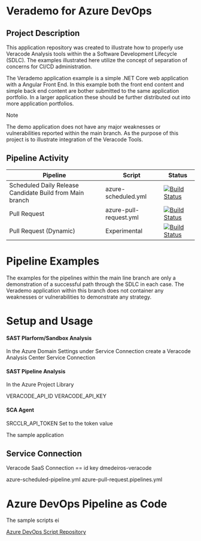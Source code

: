 # Verademo for Azure DevOps

## Project Description

This application repository was created to illustrate how to properly use Veracode Analysis tools within the a Software Development Lifecycle (SDLC). The examples illustrated here utilize the concept of separation of concerns for CI/CD administration.

The Verademo application example is a simple .NET Core web application with a Angular Front End. In this example both the front end content and simple back end content are bother submitted to the same application portfolio. In a larger application these should be further distributed out into more application portfolios.

>[!NOTE]
>The demo application does not have any major weaknesses or vulnerabilities reported within the main branch. As the purpose of this project is to illustrate integration of the Veracode Tools.

## Pipeline Activity

Pipeline | Script | Status
------ | ------   |----
Scheduled Daily Release Candidate Build from Main branch| azure-scheduled.yml | [![Build Status](https://dev.azure.com/veracode-demonstration/verademo-azure/_apis/build/status/Scheduled%20Daily%20Release%20Candidate%20Build%20from%20Main?repoName=dmedeiros-veracode%2Fverademo-azure&branchName=main)](https://dev.azure.com/veracode-demonstration/verademo-azure/_build/latest?definitionId=16&repoName=dmedeiros-veracode%2Fverademo-azure&branchName=main)
Pull Request    | azure-pull-request.yml|   [![Build Status](https://dev.azure.com/veracode-demonstration/verademo-azure/_apis/build/status/Pull%20Request%20Pipeline?repoName=dmedeiros-veracode%2Fverademo-azure&branchName=main)](https://dev.azure.com/veracode-demonstration/verademo-azure/_build/latest?definitionId=18&repoName=dmedeiros-veracode%2Fverademo-azure&branchName=main)
Pull Request (Dynamic)    |  Experimental |   [![Build Status](https://dev.azure.com/veracode-demonstration/verademo-azure/_apis/build/status/Pull%20Request%20Pipeline?repoName=dmedeiros-veracode%2Fverademo-azure&branchName=development)](https://dev.azure.com/veracode-demonstration/verademo-azure/_build/latest?definitionId=18&repoName=dmedeiros-veracode%2Fverademo-azure&branchName=$(Build.SourceBranchName))

# Pipeline Examples

The examples for the pipelines within the main line branch are only a demonstration of a successful path through the SDLC in each case. The Verademo application within this branch does not container any weaknesses or vulnerabilities to demonstrate any strategy.

# Setup and Usage

#### SAST Plarform/Sandbox Analysis
In the Azure Domain Settings under Service Connection create a Veracode Analysis Center 
Service Connection


#### SAST Pipeline Analysis
In the Azure Project Library

VERACODE_API_ID
VERACODE_API_KEY




#### SCA Agent
SRCCLR_API_TOKEN Set to the token value

The sample application

## Service Connection

Veracode SaaS Connection == id key
dmedeiros-veracode

azure-scheduled-pipeline.yml
azure-pull-request.pipelines.yml

# Azure DevOps Pipeline as Code

The sample scripts ei

[Azure DevOps Script Repository](https://github.com/dmedeiros-veracode/devops-scripts-azure-devops.git)

